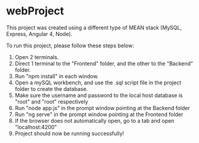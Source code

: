 # webProject

This project was created using a different type of MEAN stack (MySQL, Express, Angular 4, Node).

To run this project, please follow these steps below:

1) Open 2 terminals.
2) Direct 1 terminal to the "Frontend" folder, and the other to the "Backend" folder.
4) Run "npm install" in each window.
5) Open a mySQL workbench, and use the .sql script file in the project folder to create the database.
6) Make sure the username and password to the local host database is "root" and "root" respectively
7) Run "node app.js" in the prompt window pointing at the Backend folder
8) Run "ng serve" in the prompt window pointing at the Frontend folder
9) If the browser does not automatically open, go to a tab and open "localhost:4200"
10) Project should now be running successfully!
